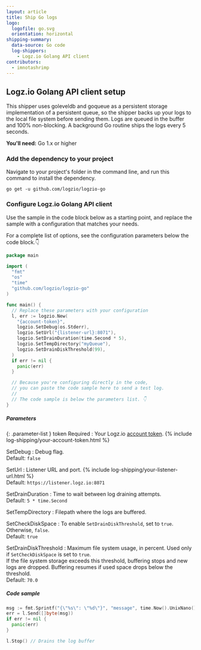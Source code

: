 ```yaml
---
layout: article
title: Ship Go logs
logo:
  logofile: go.svg
  orientation: horizontal
shipping-summary:
  data-source: Go code
  log-shippers:
    - Logz.io Golang API client
contributors:
  - imnotashrimp
---
```


## Logz.io Golang API client setup

This shipper uses goleveldb and goqueue as a persistent storage implementation of a persistent queue, so the shipper backs up your logs to the local file system before sending them.
Logs are queued in the buffer and 100% non-blocking.
A background Go routine ships the logs every 5 seconds.

**You'll need:** Go 1.x or higher

### Add the dependency to your project

Navigate to your project's folder in the command line, and run this command to install the dependency.

```shell
go get -u github.com/logzio/logzio-go
```

### Configure Logz.io Golang API client

Use the sample in the code block below as a starting point, and replace the sample with a configuration that matches your needs.

For a complete list of options, see the configuration parameters below the code block.👇

```go
package main

import (
  "fmt"
  "os"
  "time"
  "github.com/logzio/logzio-go"
)

func main() {
  // Replace these parameters with your configuration
  l, err := logzio.New(
    "{account-token}",
    logzio.SetDebug(os.Stderr),
    logzio.SetUrl("{listener-url}:8071"),
    logzio.SetDrainDuration(time.Second * 5),
    logzio.SetTempDirectory("myQueue"),
    logzio.SetDrainDiskThreshold(99),
  )
  if err != nil {
    panic(err)
  }

  // Because you're configuring directly in the code,
  // you can paste the code sample here to send a test log.
  //
  // The code sample is below the parameters list. 👇
}
```

##### Parameters

{: .parameter-list }
token <span class="required-param">Required</span>
  : Your Logz.io [account token](https://app.logz.io/#/dashboard/settings/general). {% include log-shipping/your-account-token.html %}

SetDebug
  : Debug flag. <br /> <span class="sm bold">Default:</span> `false`

SetUrl
  : Listener URL and port.  {% include log-shipping/your-listener-url.html %} <br /> <span class="sm bold">Default:</span> `https://listener.logz.io:8071`

SetDrainDuration
  : Time to wait between log draining attempts. <br /> <span class="sm bold">Default:</span> `5 * time.Second`

SetTempDirectory
  : Filepath where the logs are buffered.

SetCheckDiskSpace
  : To enable `SetDrainDiskThreshold`, set to `true`. Otherwise, `false`. <br /> <span class="sm bold">Default:</span> `true`

SetDrainDiskThreshold
  : Maximum file system usage, in percent. Used only if `SetCheckDiskSpace` is set to `true`. <br /> If the file system storage exceeds this threshold, buffering stops and new logs are dropped. Buffering resumes if used space drops below the threshold. <br /> <span class="sm bold">Default:</span> `70.0`

##### Code sample

```go
msg := fmt.Sprintf("{\"%s\": \"%d\"}", "message", time.Now().UnixNano())
err = l.Send([]byte(msg))
if err != nil {
  panic(err)
}

l.Stop() // Drains the log buffer
```
